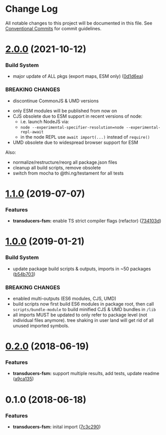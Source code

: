 # Change Log

All notable changes to this project will be documented in this file.
See [Conventional Commits](https://conventionalcommits.org) for commit guidelines.

# [2.0.0](https://github.com/thi-ng/umbrella/compare/@thi.ng/transducers-fsm@1.1.73...@thi.ng/transducers-fsm@2.0.0) (2021-10-12)


### Build System

* major update of ALL pkgs (export maps, ESM only) ([0d1d6ea](https://github.com/thi-ng/umbrella/commit/0d1d6ea9fab2a645d6c5f2bf2591459b939c09b6))


### BREAKING CHANGES

* discontinue CommonJS & UMD versions

- only ESM modules will be published from now on
- CJS obsolete due to ESM support in recent versions of node:
  - i.e. launch NodeJS via:
  - `node --experimental-specifier-resolution=node --experimental-repl-await`
  - in the node REPL use `await import(...)` instead of `require()`
- UMD obsolete due to widespread browser support for ESM

Also:
- normalize/restructure/reorg all package.json files
- cleanup all build scripts, remove obsolete
- switch from mocha to @thi.ng/testament for all tests






#  [1.1.0](https://github.com/thi-ng/umbrella/compare/@thi.ng/transducers-fsm@1.0.19...@thi.ng/transducers-fsm@1.1.0) (2019-07-07)

###  Features

- **transducers-fsm:** enable TS strict compiler flags (refactor) ([734103d](https://github.com/thi-ng/umbrella/commit/734103d))

#  [1.0.0](https://github.com/thi-ng/umbrella/compare/@thi.ng/transducers-fsm@0.2.36...@thi.ng/transducers-fsm@1.0.0) (2019-01-21)

###  Build System

- update package build scripts & outputs, imports in ~50 packages ([b54b703](https://github.com/thi-ng/umbrella/commit/b54b703))

###  BREAKING CHANGES

- enabled multi-outputs (ES6 modules, CJS, UMD)
- build scripts now first build ES6 modules in package root, then call   `scripts/bundle-module` to build minified CJS & UMD bundles in `/lib`
- all imports MUST be updated to only refer to package level   (not individual files anymore). tree shaking in user land will get rid of   all unused imported symbols.

#  [0.2.0](https://github.com/thi-ng/umbrella/compare/@thi.ng/transducers-fsm@0.1.0...@thi.ng/transducers-fsm@0.2.0) (2018-06-19)

###  Features

- **transducers-fsm:** support multiple results, add tests, update readme ([a9ca135](https://github.com/thi-ng/umbrella/commit/a9ca135))

#  0.1.0 (2018-06-18)

###  Features

- **transducers-fsm:** inital import ([7c3c290](https://github.com/thi-ng/umbrella/commit/7c3c290))
